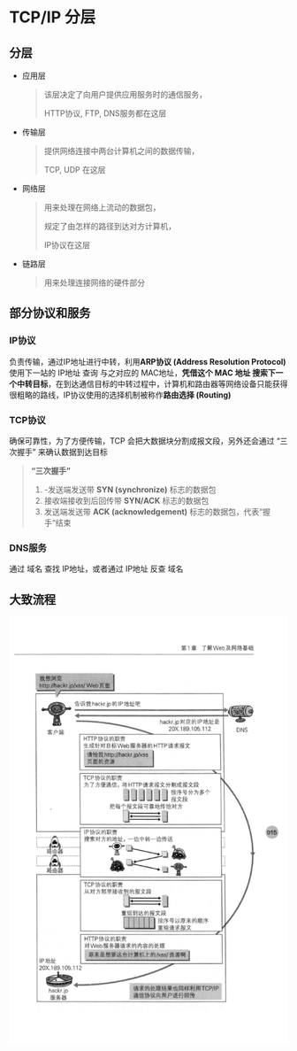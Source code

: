# TCP/IP 分层

## 分层

+ 应用层

  > 该层决定了向用户提供应用服务时的通信服务，
  >
  > HTTP协议, FTP,  DNS服务都在这层

+ 传输层

  > 提供网络连接中两台计算机之间的数据传输，
  >
  > TCP, UDP 在这层

+ 网络层

  > 用来处理在网络上流动的数据包，
  >
  > 规定了由怎样的路径到达对方计算机，
  >
  > IP协议在这层

+ 链路层

  > 用来处理连接网络的硬件部分

## 部分协议和服务

### IP协议

负责传输，通过IP地址进行中转，利用**ARP协议 (Address Resolution Protocol)** 使用下一站的 IP地址 查询 与之对应的 MAC地址，**凭借这个 MAC 地址 搜索下一个中转目标**，在到达通信目标的中转过程中，计算机和路由器等网络设备只能获得很粗略的路线，IP协议使用的选择机制被称作**路由选择 (Routing)**

### TCP协议

确保可靠性，为了方便传输，TCP 会把大数据块分割成报文段，另外还会通过 “三次握手” 来确认数据到达目标

> **“三次握手”**
>
> 1. -发送端发送带 **SYN (synchronize)** 标志的数据包
> 2. 接收端接收到后回传带 **SYN/ACK** 标志的数据包
> 3. 发送端发送带 **ACK (acknowledgement)** 标志的数据包，代表“握手“结束

### DNS服务

通过 域名 查找 IP地址，或者通过 IP地址 反查 域名

## 大致流程
![](./assets/TCP:IP.jpg)
